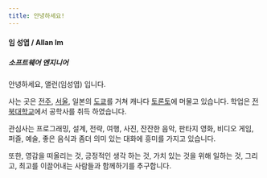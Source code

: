 ```yaml
---
title: 안녕하세요!
---
```


#### 임 성엽 / Allan Im

##### 소프트웨어 엔지니어

안녕하세요, 앨런(임성엽) 입니다.

사는 곳은 [전주](https://ko.wikipedia.org/wiki/%EC%A0%84%EC%A3%BC%EC%8B%9C), [서울](https://ko.wikipedia.org/wiki/%EC%84%9C%EC%9A%B8%ED%8A%B9%EB%B3%84%EC%8B%9C), 일본의 [도쿄](https://ko.wikipedia.org/wiki/%EB%8F%84%EC%BF%84_%EB%8F%84)를 거쳐 캐나다 [토론토](https://ko.wikipedia.org/wiki/%ED%86%A0%EB%A1%A0%ED%86%A0)에 머물고 있습니다. 학업은 [전북대학교](https://ko.wikipedia.org/wiki/%EC%A0%84%EB%B6%81%EB%8C%80%ED%95%99%EA%B5%90)에서 공학사를 취득 하였습니다.

관심사는 프로그래밍, 설계, 전략, 여행, 사진, 잔잔한 음악, 판타지 영화, 비디오 게임, 퍼즐, 예술, 좋은 음식과 좀더 의미 있는 대화에 흥미를 가지고 있습니다.

또한, 영감을 떠올리는 것, 긍정적인 생각 하는 것, 가치 있는 것을 위해 일하는 것, 그리고, 최고를 이끌어내는 사람들과 함께하기를 추구합니다.